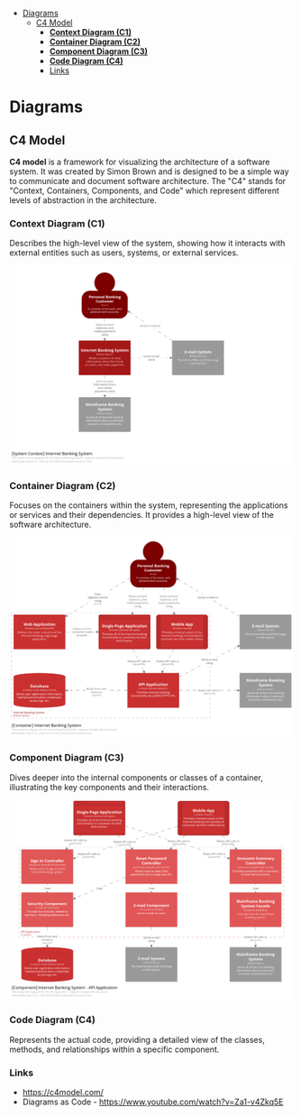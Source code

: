 - [Diagrams](#diagrams)
  - [C4 Model](#c4-model)
    - [**Context Diagram (C1)**](#context-diagram-c1)
    - [**Container Diagram (C2)**](#container-diagram-c2)
    - [**Component Diagram (C3)**](#component-diagram-c3)
    - [**Code Diagram (C4)**](#code-diagram-c4)
    - [Links](#links)

# Diagrams

## C4 Model

**C4 model** is a framework for visualizing the architecture of a software system. It was created by Simon Brown and is designed to be a simple way to communicate and document software architecture. The "C4" stands for "Context, Containers, Components, and Code" which represent different levels of abstraction in the architecture.

### **Context Diagram (C1)**
Describes the high-level view of the system, showing how it interacts with external entities such as users, systems, or external services.

![Context Diagram (C1)](images/c1-context-diagram.png)

### **Container Diagram (C2)**
Focuses on the containers within the system, representing the applications or services and their dependencies. It provides a high-level view of the software architecture.

![Container Diagram (C2)](images/c2-container-diagram.png)

### **Component Diagram (C3)**
Dives deeper into the internal components or classes of a container, illustrating the key components and their interactions.

![Component Diagram (C3)](images/c3-component-diagram.png)

### **Code Diagram (C4)**
Represents the actual code, providing a detailed view of the classes, methods, and relationships within a specific component.

### Links

* https://c4model.com/
* Diagrams as Code - https://www.youtube.com/watch?v=Za1-v4Zkq5E